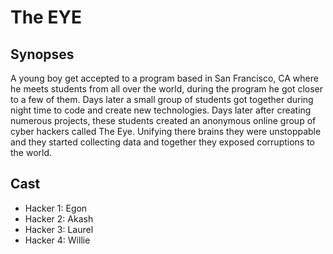 # The EYE

## Synopses
A young boy get accepted to a program based in San Francisco, CA where he meets
students from all over the world, during the program he got closer to a few of them.
Days later a small group of students got together during night time to code and
create new technologies. Days later after creating numerous projects, these students
created an anonymous online group of cyber hackers called The Eye. Unifying there
brains they were unstoppable and they started collecting data and together they
 exposed corruptions to the world.  

## Cast
- Hacker 1: Egon
- Hacker 2: Akash
- Hacker 3: Laurel
- Hacker 4: Willie 
